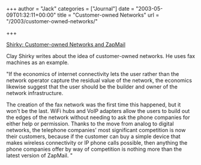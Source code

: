 +++
author = "Jack"
categories = ["Journal"]
date = "2003-05-09T01:32:11+00:00"
title = "Customer-owned Networks"
url = "/2003/customer-owned-networks/"

+++

[Shirky: Customer-owned Networks and ZapMail][1]

Clay Shirky writes about the idea of customer-owned networks. He uses fax machines as an example.

"If the economics of internet connectivity lets the user rather than the network operator capture the residual value of the network, the economics likewise suggest that the user should be the builder and owner of the network infrastructure.

The creation of the fax network was the first time this happened, but it won't be the last. WiFi hubs and VoIP adapters allow the users to build out the edges of the network without needing to ask the phone companies for either help or permission. Thanks to the move from analog to digital networks, the telephone companies' most significant competition is now their customers, because if the customer can buy a simple device that makes wireless connectivity or IP phone calls possible, then anything the phone companies offer by way of competition is nothing more than the latest version of ZapMail. "

 [1]: http://www.shirky.com/writings/zapmail.html "Customer-owned Networks and ZapMail"
